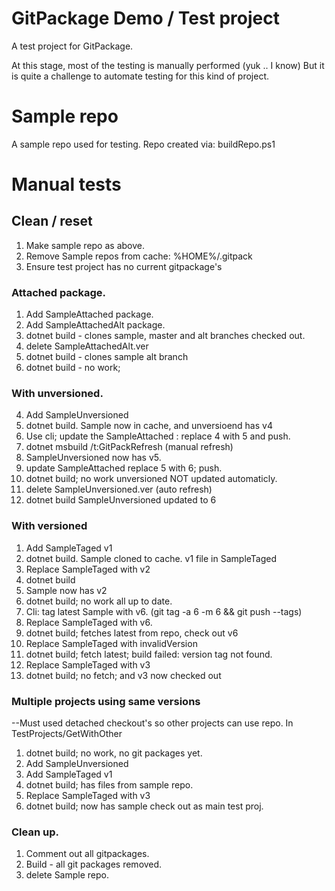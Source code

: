 ﻿# GitPackage Demo / Test project

A test project for GitPackage.

At this stage, most of the testing is manually performed (yuk .. I know)
But it is quite a challenge to automate testing for this kind of project.

# Sample repo
A sample repo used for testing.
Repo created via: buildRepo.ps1

# Manual tests

## Clean / reset
1. Make sample repo as above.
2. Remove Sample repos from cache: %HOME%/.gitpack
3. Ensure test project has no current gitpackage's

### Attached package.
1. Add SampleAttached package.
2. Add SampleAttachedAlt package.
3. dotnet build - clones sample, master and alt branches checked out.
4. delete SampleAttachedAlt.ver
5. dotnet build - clones sample alt branch
6. dotnet build - no work;

### With unversioned.   
4. Add SampleUnversioned
5. dotnet build. Sample now in cache, and unversioend has v4
6. Use cli; update the SampleAttached : replace 4 with 5 and push.
7. dotnet msbuild /t:GitPackRefresh (manual refresh)
8. SampleUnversioned now has v5.
11. update SampleAttached replace 5 with 6; push.
12. dotnet build; no work unversioned NOT updated automaticly.
13. delete SampleUnversioned.ver (auto refresh)
14. dotnet build SampleUnversioned updated to 6

### With versioned
1. Add SampleTaged v1
2. dotnet build. Sample cloned to cache. v1 file in SampleTaged
3. Replace SampleTaged with v2
4. dotnet build
5. Sample now has v2
6. dotnet build; no work all up to date.
7. Cli: tag latest Sample with v6. (git tag -a 6 -m 6 && git push --tags)
8. Replace SampleTaged with v6.
9. dotnet build; fetches latest from repo, check out v6
10. Replace SampleTaged with invalidVersion
11. dotnet build; fetch latest; build failed: version tag not found.
12. Replace SampleTaged with v3
13. dotnet build; no fetch; and v3 now checked out

### Multiple projects using same versions
--Must used detached checkout's so other projects can use repo.
 In TestProjects/GetWithOther
1. dotnet build; no work, no git packages yet.
3. Add SampleUnversioned
4. Add SampleTaged v1
5. dotnet build; has files from sample repo.
6. Replace SampleTaged with v3
7. dotnet build; now has sample check out as main test proj.

### Clean up.
1. Comment out all gitpackages.
2. Build - all git packages removed.
3. delete Sample repo.